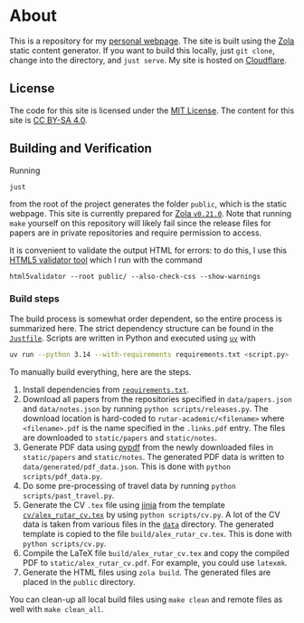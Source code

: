 # About
This is a repository for my [personal webpage](https://rutar.org).
The site is built using the [Zola](https://www.getzola.org/documentation/getting-started/installation/) static content generator.
If you want to build this locally, just `git clone`, change into the directory, and `just serve`.
My site is hosted on [Cloudflare](https://pages.cloudflare.com/).

## License
The code for this site is licensed under the [MIT License](LICENSE).
The content for this site is [CC BY-SA 4.0](https://creativecommons.org/licenses/by-sa/4.0/).

## Building and Verification
Running
```
just
```
from the root of the project generates the folder `public`, which is the static webpage.
This site is currently prepared for [Zola `v0.21.0`](https://github.com/getzola/zola/releases/tag/v0.21.0).
Note that running `make` yourself on this repository will likely fail since the release files for papers are in private repositories and require permission to access.

It is convenient to validate the output HTML for errors: to do this, I use this [HTML5 validator tool](https://github.com/svenkreiss/html5validator) which I run with the command
```fish
html5validator --root public/ --also-check-css --show-warnings
```
### Build steps
The build process is somewhat order dependent, so the entire process is summarized here.
The strict dependency structure can be found in the [`Justfile`](/Justfile).
Scripts are written in Python and executed using [`uv`](https://docs.astral.sh/uv/) with
```sh
uv run --python 3.14 --with-requirements requirements.txt <script.py>
```
To manually build everything, here are the steps.

1. Install dependencies from [`requirements.txt`](/requirements.txt).
2. Download all papers from the repositories specified in `data/papers.json` and `data/notes.json` by running `python scripts/releases.py`.
   The download location is hard-coded to `rutar-academic/<filename>` where `<filename>.pdf` is the name specified in the `.links.pdf` entry.
   The files are downloaded to `static/papers` and `static/notes`.
3. Generate PDF data using [pypdf](https://pypi.org/project/pypdf/) from the newly downloaded files in `static/papers` and `static/notes`.
   The generated PDF data is written to `data/generated/pdf_data.json`.
   This is done with `python scripts/pdf_data.py`.
4. Do some pre-processing of travel data by running `python scripts/past_travel.py`.
5. Generate the CV `.tex` file using [jinja](https://jinja.palletsprojects.com/en/3.1.x/) from the template [`cv/alex_rutar_cv.tex`](/cv/alex_rutar_cv.tex) by using `python scripts/cv.py`.
   A lot of the CV data is taken from various files in the [`data`](/data) directory.
   The generated template is copied to the file `build/alex_rutar_cv.tex`.
   This is done with `python scripts/cv.py`.
5. Compile the LaTeX file `build/alex_rutar_cv.tex` and copy the compiled PDF to `static/alex_rutar_cv.pdf`.
   For example, you could use `latexmk`.
6. Generate the HTML files using `zola build`.
   The generated files are placed in the `public` directory.

You can clean-up all local build files using `make clean` and remote files as well with `make clean_all`.
